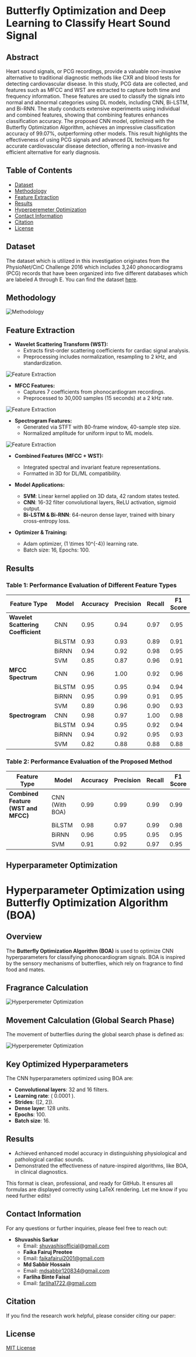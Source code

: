 # Butterfly Optimization and Deep Learning to Classify Heart Sound Signal

## Abstract
Heart sound signals, or PCG recordings, provide a valuable non-invasive alternative to traditional diagnostic methods like CXR and blood tests for detecting cardiovascular disease. In this study, PCG data are collected, and features such as MFCC and WST are extracted to capture both time and frequency information. These features are used to classify the signals into normal and abnormal categories using DL models, including CNN, Bi-LSTM, and Bi-RNN. The study conducts extensive experiments using individual and combined features, showing that combining features enhances classification accuracy. The proposed CNN model, optimized with the Butterfly Optimization Algorithm, achieves an impressive classification accuracy of 99.07\%, outperforming other models. This result highlights the effectiveness of using PCG signals and advanced DL techniques for accurate cardiovascular disease detection, offering a non-invasive and efficient alternative for early diagnosis.
## Table of Contents
- [Dataset](#dataset)
- [Methodology](#methodology)
- [Feature Extraction](#feature-extraction)
- [Results](#results)
- [Hyperperemeter Optimization](#hyperperemeter-optimization)
- [Contact Information](#contact-information)
- [Citation](#citation)
- [License](#license)

## Dataset

The dataset which is utilized in this investigation originates from the PhysioNet/CinC Challenge 2016 which includes 3,240 phonocardiograms (PCG) records that have been organized into five different databases which are labeled A through E. You can find the dataset <a href="https://archive.physionet.org/pn3/challenge/2016/">here</a>.

## Methodology
![Methodology](Images/Model.jpg)

## Feature Extraction

- **Wavelet Scattering Transform (WST):**
  - Extracts first-order scattering coefficients for cardiac signal analysis.
  - Preprocessing includes normalization, resampling to 2 kHz, and standardization.

![Feature Extraction](Images/WST.jpg)

- **MFCC Features:**
  - Captures 7 coefficients from phonocardiogram recordings.
  - Preprocessed to 30,000 samples (15 seconds) at a 2 kHz rate.

![Feature Extraction](Images/mfcc%20frameowrk.jpg)

- **Spectrogram Features:**
  - Generated via STFT with 80-frame window, 40-sample step size.
  - Normalized amplitude for uniform input to ML models.

![Feature Extraction](Images/SPECTO.jpg)

- **Combined Features (MFCC + WST):**
  - Integrated spectral and invariant feature representations.
  - Formatted in 3D for DL/ML compatibility.

- **Model Applications:**
  - **SVM**: Linear kernel applied on 3D data, 42 random states tested.
  - **CNN**: 16-32 filter convolutional layers, ReLU activation, sigmoid output.
  - **Bi-LSTM & Bi-RNN**: 64-neuron dense layer, trained with binary cross-entropy loss.

- **Optimizer & Training:**
  - Adam optimizer, \(1 \times 10^{-4}\) learning rate.
  - Batch size: 16, Epochs: 100.



## Results

### Table 1: Performance Evaluation of Different Feature Types

| **Feature Type**                   | **Model**  | **Accuracy** | **Precision** | **Recall** | **F1 Score** |
|------------------------------------|------------|--------------|---------------|------------|--------------|
| **Wavelet Scattering Coefficient** | CNN        | 0.95         | 0.94          | 0.97       | 0.95         |
|                                    | BiLSTM     | 0.93         | 0.93          | 0.89       | 0.91         |
|                                    | BiRNN      | 0.94         | 0.92          | 0.98       | 0.95         |
|                                    | SVM        | 0.85         | 0.87          | 0.96       | 0.91         |
| **MFCC Spectrum**                  | CNN        | 0.96         | 1.00          | 0.92       | 0.96         |
|                                    | BiLSTM     | 0.95         | 0.95          | 0.94       | 0.94         |
|                                    | BiRNN      | 0.95         | 0.99          | 0.91       | 0.95         |
|                                    | SVM        | 0.89         | 0.96          | 0.90       | 0.93         |
| **Spectrogram**                    | CNN        | 0.98         | 0.97          | 1.00       | 0.98         |
|                                    | BiLSTM     | 0.94         | 0.95          | 0.92       | 0.94         |
|                                    | BiRNN      | 0.94         | 0.92          | 0.95       | 0.93         |
|                                    | SVM        | 0.82         | 0.88          | 0.88       | 0.88         |


### Table 2: Performance Evaluation of the Proposed Method

| Feature Type                         | Model          | Accuracy | Precision | Recall | F1 Score |
|--------------------------------------|----------------|----------|-----------|--------|----------|
| **Combined Feature (WST and MFCC)**  | CNN (With BOA) | 0.99     | 0.99      | 0.99   | 0.99     |
|                                      | BiLSTM         | 0.98     | 0.97      | 0.99   | 0.98     |
|                                      | BiRNN          | 0.96     | 0.95      | 0.95   | 0.95     |
|                                      | SVM            | 0.91     | 0.92      | 0.97   | 0.95     |


## Hyperparameter Optimization

# Hyperparameter Optimization using Butterfly Optimization Algorithm (BOA)
## Overview
The **Butterfly Optimization Algorithm (BOA)** is used to optimize CNN hyperparameters for classifying phonocardiogram signals. BOA is inspired by the sensory mechanisms of butterflies, which rely on fragrance to find food and mates.

## Fragrance Calculation

![Hyperperemeter Optimization](Images/formula_1.jpg)

## Movement Calculation (Global Search Phase)
The movement of butterflies during the global search phase is defined as:

![Hyperperemeter Optimization](Images/formula_2.jpg)

## Key Optimized Hyperparameters
The CNN hyperparameters optimized using BOA are:
- **Convolutional layers**: 32 and 16 filters.
- **Learning rate**: \( 0.0001 \).
- **Strides**: \([2, 2]\).
- **Dense layer**: 128 units.
- **Epochs**: 100.
- **Batch size**: 16.

## Results
- Achieved enhanced model accuracy in distinguishing physiological and pathological cardiac sounds.
- Demonstrated the effectiveness of nature-inspired algorithms, like BOA, in clinical diagnostics.


This format is clean, professional, and ready for GitHub. It ensures all formulas are displayed correctly using LaTeX rendering. Let me know if you need further edits!

## Contact Information

For any questions or further inquiries, please feel free to reach out:

- **Shuvashis Sarkar**
  - Email: [shuvashisofficial@gmail.com](mailto:shuvashisofficial@gmail.com)
  - **Faika Fairuj Preotee**
  - Email: [faikafairuj2001@gmail.com](mailto:faikafairuj2001@gmail.com)
  - **Md Sabbir Hossain**
  - Email: [mdsabbir120834@gmail.com](mailto:mdsabbir120834@gmail.com)
  - **Farliha Binte Faisal**
  - Email: [farliha1722,@gmail.com](mailto:farliha1722,@gmail.com)
    
## Citation

If you find the research work helpful, please consider citing our paper:

## License
[MIT License](LICENSE)
